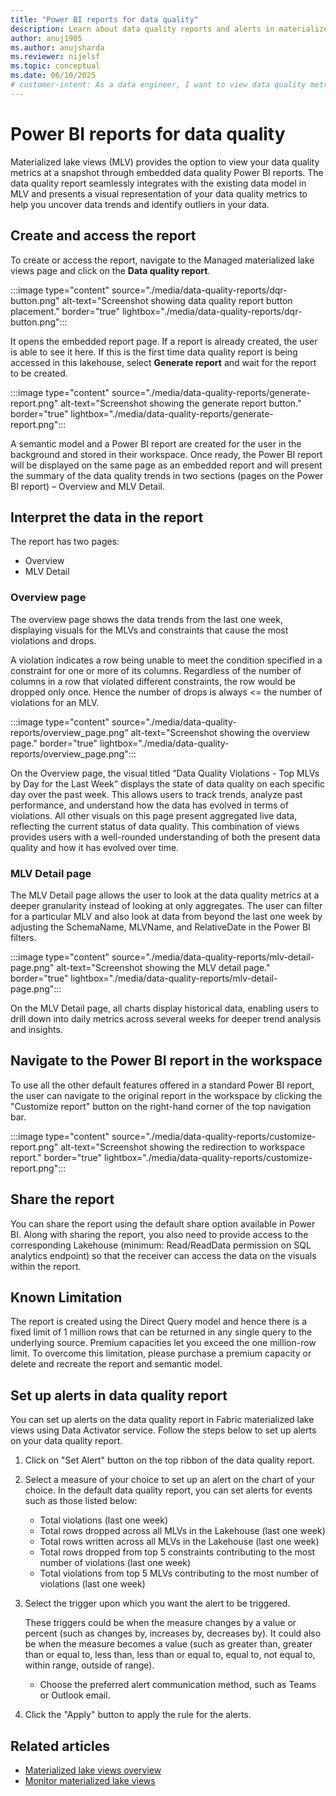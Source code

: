```yaml
---
title: "Power BI reports for data quality"
description: Learn about data quality reports and alerts in materialized lake views within lakehouse in Microsoft Fabric
author: anuj1905 
ms.author: anujsharda
ms.reviewer: nijelsf
ms.topic: conceptual
ms.date: 06/10/2025
# customer-intent: As a data engineer, I want to view data quality metrics in Power BI reports and set up alerts on them so that I can monitor data quality trends and receive notifications for significant changes.
---
```

 
# Power BI reports for data quality

Materialized lake views (MLV) provides the option to view your data quality metrics at a snapshot through embedded data quality Power BI reports. The data quality report seamlessly integrates with the existing data model in MLV and presents a visual representation of your data quality metrics to help you uncover data trends and identify outliers in your data.

## Create and access the report

To create or access the report, navigate to the Managed materialized lake views page and click on the **Data quality report**.

:::image type="content" source="./media/data-quality-reports/dqr-button.png" alt-text="Screenshot showing data quality report button placement." border="true" lightbox="./media/data-quality-reports/dqr-button.png":::

It opens the embedded report page. If a report is already created, the user is able to see it here. If this is the first time data quality report is being accessed in this lakehouse, select **Generate report** and wait for the report to be created.

:::image type="content" source="./media/data-quality-reports/generate-report.png" alt-text="Screenshot showing the generate report button." border="true" lightbox="./media/data-quality-reports/generate-report.png":::

A semantic model and a Power BI report are created for the user in the background and stored in their workspace.
Once ready, the Power BI report will be displayed on the same page as an embedded report and will present the summary of the data quality trends in two sections (pages on the Power BI report) – Overview and MLV Detail.

## Interpret the data in the report

The report has two pages:

* Overview
* MLV Detail

### Overview page

The overview page shows the data trends from the last one week, displaying visuals for the MLVs and constraints that cause the most violations and drops.

A violation indicates a row being unable to meet the condition specified in a constraint for one or more of its columns.
Regardless of the number of columns in a row that violated different constraints, the row would be dropped only once.
Hence the number of drops is always <= the number of violations for an MLV.

:::image type="content" source="./media/data-quality-reports/overview_page.png" alt-text="Screenshot showing the overview page." border="true" lightbox="./media/data-quality-reports/overview_page.png":::

On the Overview page, the visual titled “Data Quality Violations - Top MLVs by Day for the Last Week” displays the state of data quality on each specific day over the past week.
This allows users to track trends, analyze past performance, and understand how the data has evolved in terms of violations. All other visuals on this page present aggregated live data, reflecting the current status of data quality.
This combination of views provides users with a well-rounded understanding of both the present data quality and how it has evolved over time.

### MLV Detail page

The MLV Detail page allows the user to look at the data quality metrics at a deeper granularity instead of looking at only aggregates.
The user can filter for a particular MLV and also look at data from beyond the last one week by adjusting the SchemaName, MLVName, and RelativeDate in the Power BI filters.

:::image type="content" source="./media/data-quality-reports/mlv-detail-page.png" alt-text="Screenshot showing the MLV detail page." border="true" lightbox="./media/data-quality-reports/mlv-detail-page.png":::

On the MLV Detail page, all charts display historical data, enabling users to drill down into daily metrics across several weeks for deeper trend analysis and insights.

## Navigate to the Power BI report in the workspace

To use all the other default features offered in a standard Power BI report, the user can navigate to the original report in the workspace by clicking the "Customize report" button on the right-hand corner of the top navigation bar.

:::image type="content" source="./media/data-quality-reports/customize-report.png" alt-text="Screenshot showing the redirection to workspace report." border="true" lightbox="./media/data-quality-reports/customize-report.png":::

## Share the report

You can share the report using the default share option available in Power BI. Along with sharing the report, you also need to provide access to the corresponding Lakehouse (minimum: Read/ReadData permission on SQL analytics endpoint) so that the receiver can access the data on the visuals within the report.

## Known Limitation

The report is created using the Direct Query model and hence there is a fixed limit of 1 million rows that can be returned in any single query to the underlying source. Premium capacities let you exceed the one million-row limit. To overcome this limitation, please purchase a premium capacity or delete and recreate the report and semantic model.

## Set up alerts in data quality report

You can set up alerts on the data quality report in Fabric materialized lake views using Data Activator service. Follow the steps below to set up alerts on your data quality report.  

1. Click on "Set Alert" button on the top ribbon of the data quality report. 

1. Select a measure of your choice to set up an alert on the chart of your choice.
   In the default data quality report, you can set alerts for events such as those listed below:
   * Total violations (last one week)
   * Total rows dropped across all MLVs in the Lakehouse (last one week)
   * Total rows written across all MLVs in the Lakehouse (last one week)
   * Total rows dropped from top 5 constraints contributing to the most number of violations (last one week)
   * Total violations from top 5 MLVs contributing to the most number of violations (last one week) 

1. Select the trigger upon which you want the alert to be triggered. 

   These triggers could be when the measure changes by a value or percent (such as changes by, increases by, decreases by). It could also be when the measure becomes a value (such as greater than, greater than or equal to, less than, less than or equal to, equal to, not equal to, within range, outside of range).
   * Choose the preferred alert communication method, such as Teams or Outlook email. 

1. Click the "Apply" button to apply the rule for the alerts. 

## Related articles

* [Materialized lake views overview](./overview-materialized-lake-view.md)
* [Monitor materialized lake views](./monitor-materialized-lake-views.md)

